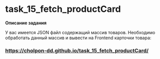 # task_15_fetch_productCard
**Описание задания**

У вас имеется JSON файл содержащий массив товаров. Необходимо обработать данный массив и вывести на Frontend карточки товара:

### https://cholpon-dd.github.io/task_15_fetch_productCard/
